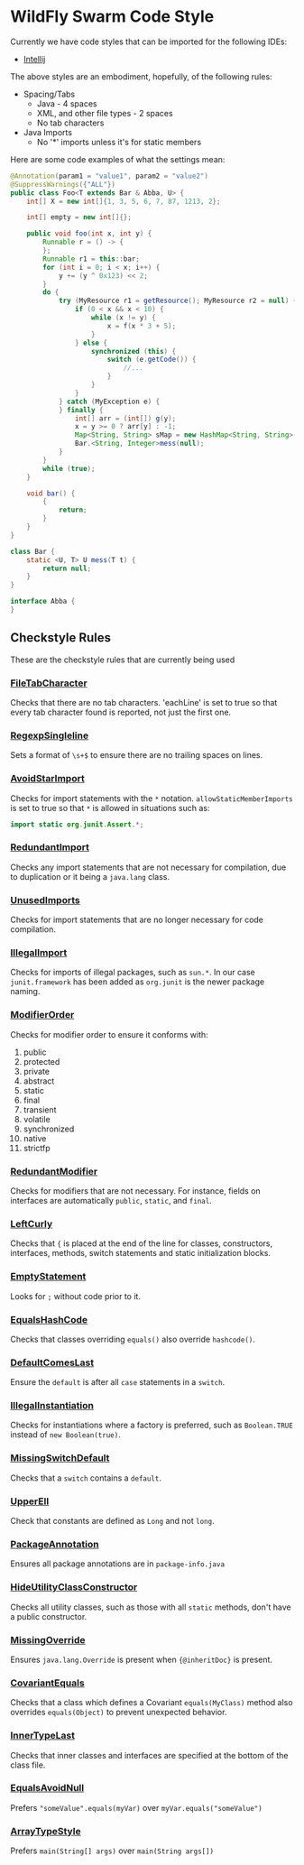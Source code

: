 # WildFly Swarm Code Style

Currently we have code styles that can be imported for the following IDEs:

  * [Intellij](ide-configs/idea/README.md)

The above styles are an embodiment, hopefully, of the following rules:

  * Spacing/Tabs
    * Java - 4 spaces
    * XML, and other file types - 2 spaces
    * No tab characters
  * Java Imports
    * No '*' imports unless it's for static members

Here are some code examples of what the settings mean:

```java
@Annotation(param1 = "value1", param2 = "value2")
@SuppressWarnings({"ALL"})
public class Foo<T extends Bar & Abba, U> {
    int[] X = new int[]{1, 3, 5, 6, 7, 87, 1213, 2};

    int[] empty = new int[]{};

    public void foo(int x, int y) {
        Runnable r = () -> {
        };
        Runnable r1 = this::bar;
        for (int i = 0; i < x; i++) {
            y += (y ^ 0x123) << 2;
        }
        do {
            try (MyResource r1 = getResource(); MyResource r2 = null) {
                if (0 < x && x < 10) {
                    while (x != y) {
                        x = f(x * 3 + 5);
                    }
                } else {
                    synchronized (this) {
                        switch (e.getCode()) {
                            //...
                        }
                    }
                }
            } catch (MyException e) {
            } finally {
                int[] arr = (int[]) g(y);
                x = y >= 0 ? arr[y] : -1;
                Map<String, String> sMap = new HashMap<String, String>();
                Bar.<String, Integer>mess(null);
            }
        }
        while (true);
    }

    void bar() {
        {
            return;
        }
    }
}

class Bar {
    static <U, T> U mess(T t) {
        return null;
    }
}

interface Abba {
}
```

## Checkstyle Rules

These are the checkstyle rules that are currently being used

### [FileTabCharacter](http://checkstyle.sourceforge.net/config_whitespace.html#FileTabCharacter)

Checks that there are no tab characters. 'eachLine' is set to true so that every tab character found is reported, not just
the first one.

### [RegexpSingleline](http://checkstyle.sourceforge.net/config_regexp.html#RegexpSingleline)

Sets a format of `\s+$` to ensure there are no trailing spaces on lines.

### [AvoidStarImport](http://checkstyle.sourceforge.net/config_imports.html#AvoidStarImport)

Checks for import statements with the `*` notation. `allowStaticMemberImports` is set to true so that `*` is allowed in
situations such as:

```java
import static org.junit.Assert.*;
```

### [RedundantImport](http://checkstyle.sourceforge.net/config_imports.html#RedundantImport)

Checks any import statements that are not necessary for compilation, due to duplication or it being a `java.lang` class.

### [UnusedImports](http://checkstyle.sourceforge.net/config_imports.html#UnusedImports)

Checks for import statements that are no longer necessary for code compilation.

### [IllegalImport](http://checkstyle.sourceforge.net/config_imports.html#IllegalImport)

Checks for imports of illegal packages, such as `sun.*`. In our case `junit.framework` has been added as `org.junit` is the
newer package naming.

### [ModifierOrder](http://checkstyle.sourceforge.net/config_modifier.html#ModifierOrder)

Checks for modifier order to ensure it conforms with:

  1. public
  2. protected
  3. private
  4. abstract
  5. static
  6. final
  7. transient
  8. volatile
  9. synchronized
  10. native
  11. strictfp

### [RedundantModifier](http://checkstyle.sourceforge.net/config_modifier.html#RedundantModifier)

Checks for modifiers that are not necessary. For instance, fields on interfaces are automatically `public`, `static`, and `final`.

### [LeftCurly](http://checkstyle.sourceforge.net/config_blocks.html#LeftCurly)

Checks that `{` is placed at the end of the line for classes, constructors, interfaces, methods, switch statements and static
initialization blocks.

### [EmptyStatement](http://checkstyle.sourceforge.net/config_coding.html#EmptyStatement)

Looks for `;` without code prior to it.

### [EqualsHashCode](http://checkstyle.sourceforge.net/config_coding.html#EqualsHashCode)

Checks that classes overriding `equals()` also override `hashcode()`.

### [DefaultComesLast](http://checkstyle.sourceforge.net/config_coding.html#DefaultComesLast)

Ensure the `default` is after all `case` statements in a `switch`.

### [IllegalInstantiation](http://checkstyle.sourceforge.net/config_coding.html#IllegalInstantiation)

Checks for instantiations where a factory is preferred, such as `Boolean.TRUE` instead of `new Boolean(true)`.

### [MissingSwitchDefault](http://checkstyle.sourceforge.net/config_coding.html#MissingSwitchDefault)

Checks that a `switch` contains a `default`.

### [UpperEll](http://checkstyle.sourceforge.net/config_misc.html#UpperEll)

Check that constants are defined as `Long` and not `long`.

### [PackageAnnotation](http://checkstyle.sourceforge.net/config_annotation.html#PackageAnnotation)

Ensures all package annotations are in `package-info.java`

### [HideUtilityClassConstructor](http://checkstyle.sourceforge.net/config_design.html#HideUtilityClassConstructor)

Checks all utility classes, such as those with all `static` methods, don't have a public constructor.

### [MissingOverride](http://checkstyle.sourceforge.net/config_annotation.html#MissingOverride)

Ensures `java.lang.Override` is present when `{@inheritDoc}` is present.

### [CovariantEquals](http://checkstyle.sourceforge.net/config_coding.html#CovariantEquals)

Checks that a class which defines a Covariant `equals(MyClass)` method also overrides `equals(Object)` to prevent
unexpected behavior.

### [InnerTypeLast](http://checkstyle.sourceforge.net/config_design.html#InnerTypeLast)

Checks that inner classes and interfaces are specified at the bottom of the class file.

### [EqualsAvoidNull](http://checkstyle.sourceforge.net/config_coding.html#EqualsAvoidNull)

Prefers `"someValue".equals(myVar)` over `myVar.equals("someValue")`

### [ArrayTypeStyle](http://checkstyle.sourceforge.net/config_misc.html#ArrayTypeStyle)

Prefers `main(String[] args)` over `main(String args[])`
